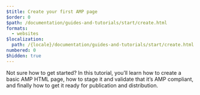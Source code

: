 ```yaml
---
$title: Create your first AMP page
$order: 0
$path: /documentation/guides-and-tutorials/start/create.html
formats:
  - websites
$localization:
  path: /{locale}/documentation/guides-and-tutorials/start/create.html
numbered: 0
$hidden: true
---
```


Not sure how to get started? In this tutorial, you’ll learn how to create a basic AMP HTML page, how to stage it and validate that it’s AMP compliant, and finally how to get it ready for publication and distribution.

